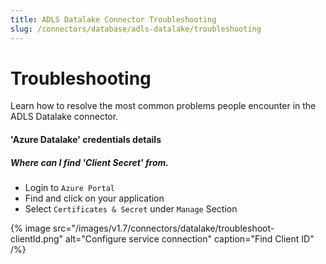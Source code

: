 ```yaml
---
title: ADLS Datalake Connector Troubleshooting
slug: /connectors/database/adls-datalake/troubleshooting
---
```


# Troubleshooting

Learn how to resolve the most common problems people encounter in the ADLS Datalake connector.

#### **'Azure Datalake'** credentials details

##### Where can I find 'Client Secret' from.

- Login to `Azure Portal`
- Find and click on your application 
- Select `Certificates & Secret` under `Manage` Section

{% image
src="/images/v1.7/connectors/datalake/troubleshoot-clientId.png"
alt="Configure service connection"
caption="Find Client ID" /%}

